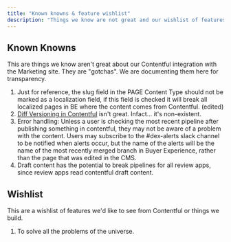 ```yaml
---
title: "Known knowns & feature wishlist"
description: "Things we know are not great and our wishlist of features"
---
```


## Known Knowns

This are things we know aren't great about our Contentful integration with the Marketing site. They are "gotchas". We are documenting them here for transparency.

1. Just for reference, the slug field in the PAGE Content Type should not be marked as a localization field, if this field is checked it will break all localized pages in BE where the content comes from Contentful. (edited)
2. [Diff Versioning in Contentful](https://example_company.com/example_company-com/marketing/digital-experience/buyer-experience/-/issues/3226) isn't great. Infact... it's non-existent.
3. Error handling: Unless a user is checking the most recent pipeline after publishing something in contentful, they may not be aware of a problem with the content. Users may subscribe to the #dex-alerts slack channel to be notified when alerts occur, but the name of the alerts will be the name of the most recently merged branch in Buyer Experience, rather than the page that was edited in the CMS.
4. Draft content has the potential to break pipelines for all review apps, since review apps read contentful draft content.

## Wishlist

This are a wishlist of features we'd like to see from Contentful or things we build.

1. To solve all the problems of the universe.
